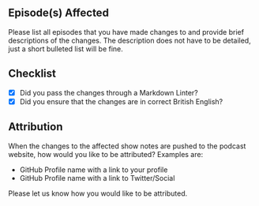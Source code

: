 ## Episode(s) Affected

Please list all episodes that you have made changes to and provide brief descriptions of the changes. The description does not have to be detailed, just a short bulleted list will be fine.

## Checklist

- [x] Did you pass the changes through a Markdown Linter?
- [x] Did you ensure that the changes are in correct British English?

## Attribution

When the changes to the affected show notes are pushed to the podcast website, how would you like to be attributed? Examples are:

- GitHub Profile name with a link to your profile
- GitHub Profile name with a link to Twitter/Social

Please let us know how you would like to be attributed.